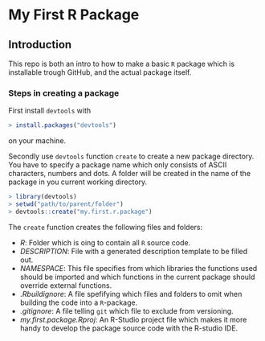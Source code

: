 # My First R Package

## Introduction

This repo is both an intro to how to make a basic `R` package which is installable trough GitHub, and the actual package itself.

### Steps in creating a package

First install `devtools` with
```r
> install.packages("devtools")
```
on your machine.

Secondly use `devtools` function `create` to create a new package directory. You have to specify a package name which only consists of ASCII characters, numbers and dots. A folder will be created in the name of the package in you current working directory.
```r
> library(devtools)
> setwd("path/to/parent/folder")
> devtools::create("my.first.r.package")
```
The `create` function creates the following files and folders:

- _R_: Folder which is oing to contain all `R` source code.
- _DESCRIPTION_: File with a generated description template to be filled out.
- _NAMESPACE_: This file specifies from which libraries the functions used should be imported and which functions in the current package should override external functions.
- _.Rbuildignore_: A file spefifying which files and folders to omit when building the code into a `R`-package.
- _.gitignore_: A file telling `git` which file to exclude from versioning.
- _my.first.package.Rproj_: An R-Studio project file which makes it more handy to develop the package source code with the R-studio IDE.

